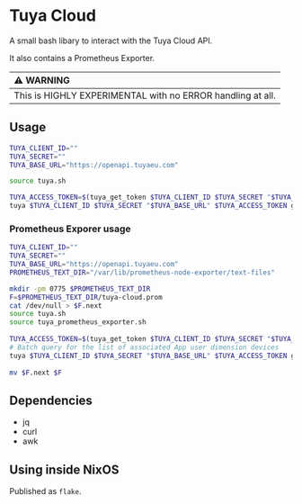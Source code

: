 # Tuya Cloud

A small bash libary to interact with the Tuya Cloud API. 

It also contains a Prometheus Exporter.

| :warning: WARNING                                                |
|:-----------------------------------------------------------------|
| This is HIGHLY EXPERIMENTAL with no ERROR handling at all.       |

## Usage

```sh
TUYA_CLIENT_ID=""
TUYA_SECRET=""
TUYA_BASE_URL="https://openapi.tuyaeu.com"

source tuya.sh

TUYA_ACCESS_TOKEN=$(tuya_get_token $TUYA_CLIENT_ID $TUYA_SECRET "$TUYA_BASE_URL")
tuya $TUYA_CLIENT_ID $TUYA_SECRET "$TUYA_BASE_URL" $TUYA_ACCESS_TOKEN get '/v1.0/iot-01/associated-users/devices?last_row_key='
```

### Prometheus Exporer usage

```sh
TUYA_CLIENT_ID=""
TUYA_SECRET=""
TUYA_BASE_URL="https://openapi.tuyaeu.com"
PROMETHEUS_TEXT_DIR="/var/lib/prometheus-node-exporter/text-files"

mkdir -pm 0775 $PROMETHEUS_TEXT_DIR
F=$PROMETHEUS_TEXT_DIR/tuya-cloud.prom
cat /dev/null > $F.next
source tuya.sh
source tuya_prometheus_exporter.sh
                                
TUYA_ACCESS_TOKEN=$(tuya_get_token $TUYA_CLIENT_ID $TUYA_SECRET "$TUYA_BASE_URL")
# Batch query for the list of associated App user dimension devices
tuya $TUYA_CLIENT_ID $TUYA_SECRET "$TUYA_BASE_URL" $TUYA_ACCESS_TOKEN get '/v1.0/iot-01/associated-users/devices?last_row_key=' get '/v1.0/iot-01/associated-users/devices?last_row_key=' |tuya_parse_batch_query > $F.next
                
mv $F.next $F
```

## Dependencies

- jq
- curl
- awk

## Using inside NixOS

Published as `flake`.

